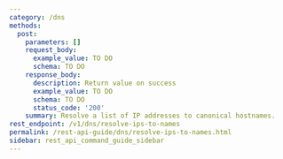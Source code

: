 ```yaml
---
category: /dns
methods:
  post:
    parameters: []
    request_body:
      example_value: TO DO
      schema: TO DO
    response_body:
      description: Return value on success
      example_value: TO DO
      schema: TO DO
      status_code: '200'
    summary: Resolve a list of IP addresses to canonical hostnames.
rest_endpoint: /v1/dns/resolve-ips-to-names
permalink: /rest-api-guide/dns/resolve-ips-to-names.html
sidebar: rest_api_command_guide_sidebar
---
```

